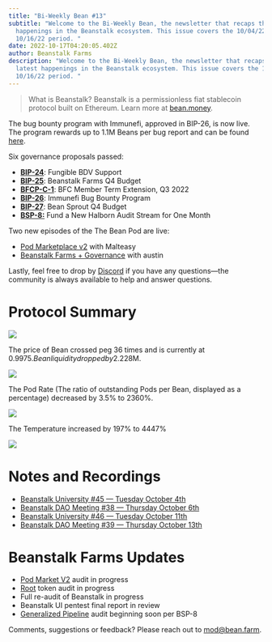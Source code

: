 ```yaml
---
title: "Bi-Weekly Bean #13"
subtitle: "Welcome to the Bi-Weekly Bean, the newsletter that recaps the latest
  happenings in the Beanstalk ecosystem. This issue covers the 10/04/22–
  10/16/22 period. "
date: 2022-10-17T04:20:05.402Z
author: Beanstalk Farms
description: "Welcome to the Bi-Weekly Bean, the newsletter that recaps the
  latest happenings in the Beanstalk ecosystem. This issue covers the 10/04/22–
  10/16/22 period. "
---
```



> What is Beanstalk? Beanstalk is a permissionless fiat stablecoin protocol built on Ethereum. Learn more at [bean.money](https://bean.money/).

The bug bounty program with Immunefi, approved in BIP-26, is now live. The program rewards up to 1.1M Beans per bug report and can be found [here](https://immunefi.com/bounty/beanstalk/).

Six governance proposals passed:

* **[BIP-24](https://app.bean.money/#/governance/0xc2d5d46e6504531e0d17253084cb8d1d0e2e43d6de078504825d0f7e66c50655)**: Fungible BDV Support
* **[BIP-25](https://app.bean.money/#/governance/0x6df02f7fd904b5f24ac4101acb5be6489f58e8e4d91ca3438e6e22b962f672f4)**: Beanstalk Farms Q4 Budget
* **[BFCP-C-1](https://app.bean.money/#/governance/0x023674512638d7b238dbfe0d2119bf3fa3bf8bb06c02f0a5bf1bff9f10d9988f)**: BFC Member Term Extension, Q3 2022
* **[BIP-26](https://app.bean.money/#/governance/0x567cd46fe73c130f4ac2e95ba787ff0ce39dd74cea9e51c781702c52afe964fc)**: Immunefi Bug Bounty Program
* **[BIP-27](https://app.bean.money/#/governance/0x7024a7a4afc08e59f89e18b29f4995ac3dfadea92324d6c88f710a587eba2e19)**: Bean Sprout Q4 Budget
* **[BSP-8:](https://app.bean.money/#/governance/0x35facfb21c19eea08fed263a0a127aa907fa8f7b0c70a909b9403e0f1370a280)** Fund a New Halborn Audit Stream for One Month

Two new episodes of the The Bean Pod are live:

* [Pod Marketplace v2](https://anchor.fm/thebeanpodpodcast/episodes/Pod-Marketplace-v2-with-Malteasy-e1p0mtq/a-a8llfpf) with Malteasy
* [Beanstalk Farms + Governance](https://anchor.fm/thebeanpodpodcast/episodes/Astn-e1pbrtt) with austin

Lastly, feel free to drop by [Discord](https://discord.gg/beanstalk) if you have any questions—the community is always available to help and answer questions.

# **Protocol Summary**

![](/assets/uploads/b13.png)

The price of Bean crossed peg 36 times and is currently at $0.9975. Bean liquidity dropped by 2.2% to ~$28M.

![](/assets/uploads/l13.png)

The Pod Rate (The ratio of outstanding Pods per Bean, displayed as a percentage) decreased by 3.5% to 2360%.

![](/assets/uploads/pod13.png)

The Temperature increased by 197% to 4447%

![](/assets/uploads/t13.png)

# Notes and Recordings

* [Beanstalk University #45 — Tuesday October 4th](https://www.notion.so/c32e0f3524f444dabdea48c5dc76ecb1)
* [Beanstalk DAO Meeting #38 — Thursday October 6th](https://www.notion.so/DAO-Weekly-Meeting-38-54a7483206124e469c20a7eaf6a21a83)
* [Beanstalk University #46 — Tuesday October 11th](https://www.notion.so/e433ff44139447a39603e5c2596470af)
* [Beanstalk DAO Meeting #39 — Thursday October 13th](https://www.notion.so/ef7723081e8e4ca5824900e95a043c74)

# Beanstalk Farms **Updates**

* [Pod Market V2](https://github.com/BeanstalkFarms/Beanstalk/pull/87) audit in progress
* [Root](https://github.com/BeanstalkFarms/Beanstalk/tree/root-fdbdv-token) token audit in progress
* Full re-audit of Beanstalk in progress
* Beanstalk UI pentest final report in review
* [Generalized Pipeline](https://github.com/BeanstalkFarms/Beanstalk/pull/103) audit beginning soon per BSP-8

Comments, suggestions or feedback? Please reach out to mod@bean.farm.